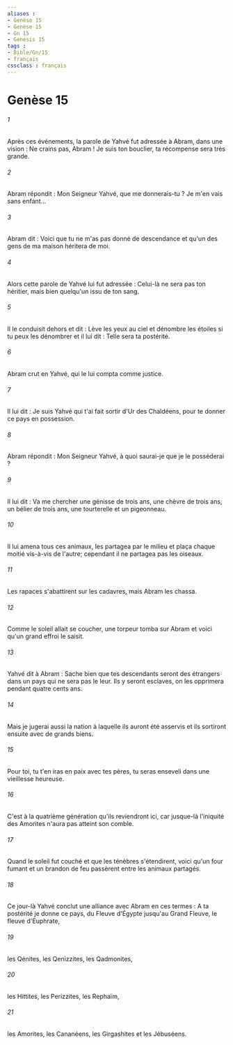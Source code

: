 ```yaml
---
aliases : 
- Genèse 15
- Genèse 15
- Gn 15
- Genesis 15
tags : 
- Bible/Gn/15
- français
cssclass : français
---
```


# Genèse 15

###### 1
Après ces événements, la parole de Yahvé fut adressée à Abram, dans une vision : Ne crains pas, Abram ! Je suis ton bouclier, ta récompense sera très grande. 
###### 2
Abram répondit : Mon Seigneur Yahvé, que me donnerais-tu ? Je m'en vais sans enfant... 
###### 3
Abram dit : Voici que tu ne m'as pas donné de descendance et qu'un des gens de ma maison héritera de moi. 
###### 4
Alors cette parole de Yahvé lui fut adressée : Celui-là ne sera pas ton héritier, mais bien quelqu'un issu de ton sang. 
###### 5
Il le conduisit dehors et dit : Lève les yeux au ciel et dénombre les étoiles si tu peux les dénombrer et il lui dit : Telle sera ta postérité. 
###### 6
Abram crut en Yahvé, qui le lui compta comme justice.
###### 7
Il lui dit : Je suis Yahvé qui t'ai fait sortir d'Ur des Chaldéens, pour te donner ce pays en possession. 
###### 8
Abram répondit : Mon Seigneur Yahvé, à quoi saurai-je que je le posséderai ? 
###### 9
Il lui dit : Va me chercher une génisse de trois ans, une chèvre de trois ans, un bélier de trois ans, une tourterelle et un pigeonneau. 
###### 10
Il lui amena tous ces animaux, les partagea par le milieu et plaça chaque moitié vis-à-vis de l'autre; cependant il ne partagea pas les oiseaux. 
###### 11
Les rapaces s'abattirent sur les cadavres, mais Abram les chassa.
###### 12
Comme le soleil allait se coucher, une torpeur tomba sur Abram et voici qu'un grand effroi le saisit. 
###### 13
Yahvé dit à Abram : Sache bien que tes descendants seront des étrangers dans un pays qui ne sera pas le leur. Ils y seront esclaves, on les opprimera pendant quatre cents ans. 
###### 14
Mais je jugerai aussi la nation à laquelle ils auront été asservis et ils sortiront ensuite avec de grands biens. 
###### 15
Pour toi, tu t'en iras en paix avec tes pères, tu seras enseveli dans une vieillesse heureuse. 
###### 16
C'est à la quatrième génération qu'ils reviendront ici, car jusque-là l'iniquité des Amorites n'aura pas atteint son comble. 
###### 17
Quand le soleil fut couché et que les ténèbres s'étendirent, voici qu'un four fumant et un brandon de feu passèrent entre les animaux partagés. 
###### 18
Ce jour-là Yahvé conclut une alliance avec Abram en ces termes : A ta postérité je donne ce pays, du Fleuve d'Égypte jusqu'au Grand Fleuve, le fleuve d'Euphrate, 
###### 19
les Qénites, les Qenizzites, les Qadmonites, 
###### 20
les Hittites, les Perizzites, les Rephaïm, 
###### 21
les Amorites, les Cananéens, les Girgashites et les Jébuséens.
